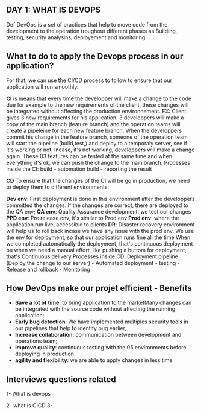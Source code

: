 ## DAY 1: WHAT IS DEVOPS

Def DevOps is a set of practices that help to move code from the development to the operation troughout different phases as Building, testing, security analysins, deployement and monitoring.

## What to do to apply the Devops process in our application?

For that, we can use the CI/CD process to follow to ensure that our application will run smoothly.

**CI** is means that every time the developper will make a change to the code due for example to the new requirements of the client, these changes will be integrated without affecting the production environnement. EX: Client gives 3 new requirements for his application. 3 developpers will make a copy of the main branch (feature branch) and the operation teams will create a pipeleine for each new feature branch. When the developpers commit his change in the feature branch, someone of the operation team will start the pipeline (build,test,) and deploy to a temporaly server, see if it's working or not. Incase, it's not working, developpers will make a change again. These 03 features can be tested at the same time and when everything it's ok, we can push the change to the main branch. Processes inside the CI: build - automation build - reporting the result

**CD** To ensure that the changes of the CI will be go in production, we need to deploy them to different environments:

**Dev env**: First deployment is done in this environment after the developpers committed the changes. If the changes are correct, there are deployed to the QA env;
**QA env**: Quality Assurance development. we test our changes
**PPD env**: Pre release env, it's similar to Prod env
**Prod env**: where the application run live, accessible to clients
**DR**: Disaster recovery environment will help us to roll back incase we have any issue with the prod env. We use the env for deployment, so that our application runs fine all the time When we completed automatically the deployment, that's continuous deployment bu when we need a manual effort, like pushing a buttom for deployment, that's Continuous delivery Processes inside CD: Deployment pipeline (Deploy the change to our server) - Automated deployment - testing - Release and rollback - Monitoring

## How DevOps make our projet efficient - Benefits

- **Save a lot of time**: to bring application to the marketMany changes can be integrated with the source code without affecting the running application;
- **Early bug detection**: We have implemented multiples security tools in our pipelines that help to identify bug earlier;
- **Increase collaboration**: communication between development and operations team;
- **improve quality**: continuous testing with the 05 environments before deploying in production
- **agility and flexibility**: we are able to apply changes in less time


## Interviews questions related

1- What is devops 

2- what is CICD 3-
